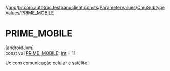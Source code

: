 //[app](../../../../index.md)/[br.com.autotrac.testnanoclient.consts](../../index.md)/[ParameterValues](../index.md)/[CmuSubtypeValues](index.md)/[PRIME_MOBILE](-p-r-i-m-e_-m-o-b-i-l-e.md)

# PRIME_MOBILE

[androidJvm]\
const val [PRIME_MOBILE](-p-r-i-m-e_-m-o-b-i-l-e.md): [Int](https://kotlinlang.org/api/latest/jvm/stdlib/kotlin/-int/index.html) = 11

Uc com comunicação celular e satélite.
